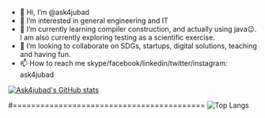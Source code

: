 - 👋 Hi, I’m @ask4jubad
- 👀 I’m interested in general engineering and IT 
- 🌱 I’m currently learning compiler construction, and actually using java😉. I am also currently exploring testing as a scientific exercise.
- 💞️ I’m looking to collaborate on SDGs, startups, digital solutions, teaching and having fun.
- 📫 How to reach me skype/facebook/linkedin/twitter/instagram: ask4jubad

<!---
ask4jubad/ask4jubad is a ✨ special ✨ repository because its `README.md` (this file) appears on your GitHub profile.
You can click the Preview link to take a look at your changes.
--->

[![Ask4jubad's GitHub stats](https://github-readme-stats.vercel.app/api?username=ask4jubad&show=reviews,discussions_started,discussions_answered,prs_merged,prs_merged_percentage&show_icons=true&theme=radical)](https://github.com/ask4jubad/github-readme-stats)

#==========================================
![Top Langs](https://github-readme-stats.vercel.app/api/top-langs/?username=ask4jubad&hide_progress=true)
